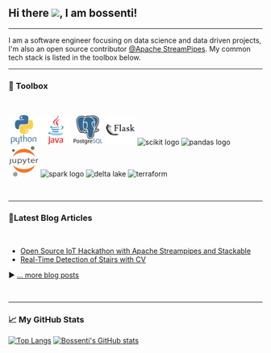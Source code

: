 ## Hi there <img src="https://raw.githubusercontent.com/MartinHeinz/MartinHeinz/master/wave.gif" width="30px">, I am bossenti!

---

I am a software engineer focusing on data science and data driven projects, I'm also an open source contributor [@Apache StreamPipes](https://streampipes.apache.org/). My common tech stack is listed in the toolbox below.

---


### 🧰 Toolbox

<br>

<img src="https://github.com/devicons/devicon/blob/master/icons/python/python-original-wordmark.svg" alt="Python logo" width="60"> <img src="https://github.com/devicons/devicon/blob/master/icons/java/java-original-wordmark.svg" alt="Java logo" width="60"> <img src="https://github.com/devicons/devicon/blob/master/icons/postgresql/postgresql-original-wordmark.svg" alt="PostgreSQL logo" width="60"> <img src="https://github.com/devicons/devicon/blob/master/icons/flask/flask-original-wordmark.svg" alt="Flask logo" width="60"> <img src="https://upload.wikimedia.org/wikipedia/commons/0/05/Scikit_learn_logo_small.svg" alt="scikit logo" width="90"> <img src="https://upload.wikimedia.org/wikipedia/commons/e/ed/Pandas_logo.svg" alt="pandas logo" width="120"> <img src="https://github.com/devicons/devicon/blob/master/icons/jupyter/jupyter-original-wordmark.svg" alt="jupyter logo" width="60"> <img src="https://upload.wikimedia.org/wikipedia/commons/thumb/f/f3/Apache_Spark_logo.svg/512px-Apache_Spark_logo.svg.png" alt="spark logo" width="60"> <img src="https://camo.githubusercontent.com/4aa10978589db1cffdd8a31bec9e4d052ddc66f1/68747470733a2f2f646f63732e64656c74612e696f2f6c61746573742f5f7374617469632f64656c74612d6c616b652d77686974652e706e67" alt="delta lake" width="60"> <img src="https://tse2.mm.bing.net/th?id=OIP.1gAEVon2RF5oko4iWCfftgHaHO&pid=Api" alt="terraform" width="60"> 





<br>

---

###  📑Latest Blog Articles

<br>

<!-- BLOG-POST-LIST:START -->
- [Open Source IoT Hackathon with Apache Streampipes and Stackable](https://bossenti.hashnode.dev/open-source-iot-hackathon-with-apache-streampipes-and-stackable)
- [Real-Time Detection of Stairs with CV](https://bossenti.hashnode.dev/real-time-detection-of-stairs-with-cv)
<!-- BLOG-POST-LIST:END -->

▶️ [... more blog posts](https://bossenti.hashnode.dev/)

<br>

---

### &#x1f4c8; My GitHub Stats

[![Top Langs](https://github-readme-stats.vercel.app/api/top-langs/?username=bossenti&hide=less,html&theme=radical)](https://github.com/anuraghazra/github-readme-stats) [![Bossenti's GitHub stats](https://github-readme-stats.vercel.app/api?username=bossenti&theme=radical)](https://github.com/anuraghazra/github-readme-stats)
<!--
**bossenti/bossenti** is a ✨ _special_ ✨ repository because its `README.md` (this file) appears on your GitHub profile.

Here are some ideas to get you started:

- 🔭 I’m currently working on ...
- 🌱 I’m currently learning ...
- 👯 I’m looking to collaborate on ...
- 🤔 I’m looking for help with ...
- 💬 Ask me about ...
- 📫 How to reach me: ...
- 😄 Pronouns: ...
- ⚡ Fun fact: ...
-->

